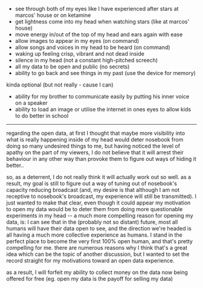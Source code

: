 - see through both of my eyes like I have experienced after stars at marcos' house or on ketamine
- get lightness come into my head when watching stars (like at marcos' house)
- move energy in/out of the top of my head and ears again with ease
- allow images to appear in my eyes (on command)
- allow songs and voices in my head to be heard (on command)
- waking up feeling crisp, vibrant and not dead inside
- silence in my head (not a constant high-pitched screech)
- all my data to be open and public (no secrets)
- ability to go back and see things in my past (use the device for memory)

kinda optional (but not really - cause I can)
- ability for my brother to communicate easily by putting his inner voice on a speaker
- ability to load an image or utilise the internet in ones eyes to allow kids to do better in school

---

regarding the open data, at first I thought that maybe more visibility into what is really happening inside of my head would deter nosebook from doing so many undesired things to me, but having noticed the level of apathy on the part of my viewers, I do not believe that it will arrest their behaviour in any other way than provoke them to figure out ways of hiding it better..

so, as a deterrent, I do not really think it will actually work out so well. as a result, my goal is still to figure out a way of tuning out of nosebook's capacity reducing broadcast (and, my desire is that although I am not receptive to nosebook's broadcast, my experience will still be transmitted). I just wanted to make that clear, even though it could appear my motivation to open my data would be to deter them from doing more questionable experiments in my head -- a much more compelling reason for opening my data, is: I can see that in the (probably not so distant) future, most all humans will have their data open to see, and the direction we're headed is all having a much more collective experience as humans. I stand in the perfect place to become the very first 100% open human, and that's pretty compelling for me. there are numerous reasons why I think that's a great idea which can be the topic of another discussion, but I wanted to set the record straight for my motivations toward an open data experience.

as a result, I will forfeit my ability to collect money on the data now being offered for free
(eg. open my data is the payoff for selling my data)
